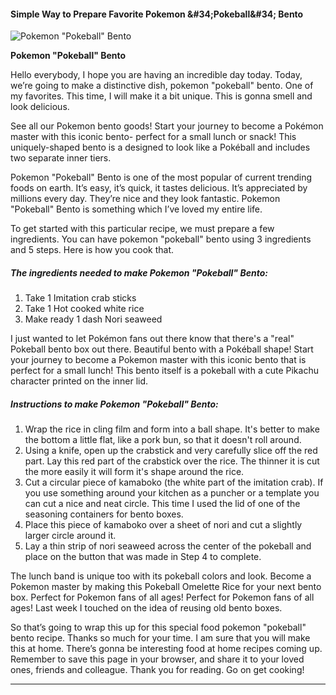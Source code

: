             

#### Simple Way to Prepare Favorite Pokemon &amp;#34;Pokeball&amp;#34; Bento

![Pokemon &quot;Pokeball&quot; Bento](https://img-global.cpcdn.com/recipes/5633007407857664/751x532cq70/pokemon-pokeball-bento-recipe-main-photo.jpg)

**Pokemon &quot;Pokeball&quot; Bento**

Hello everybody, I hope you are having an incredible day today. Today, we’re going to make a distinctive dish, pokemon "pokeball" bento. One of my favorites. This time, I will make it a bit unique. This is gonna smell and look delicious.

See all our Pokemon bento goods! Start your journey to become a Pokémon master with this iconic bento- perfect for a small lunch or snack! This uniquely-shaped bento is a designed to look like a Pokéball and includes two separate inner tiers.

Pokemon "Pokeball" Bento is one of the most popular of current trending foods on earth. It’s easy, it’s quick, it tastes delicious. It’s appreciated by millions every day. They’re nice and they look fantastic. Pokemon "Pokeball" Bento is something which I’ve loved my entire life.

To get started with this particular recipe, we must prepare a few ingredients. You can have pokemon "pokeball" bento using 3 ingredients and 5 steps. Here is how you cook that.

##### The ingredients needed to make Pokemon "Pokeball" Bento:

1.  Take 1 Imitation crab sticks
2.  Take 1 Hot cooked white rice
3.  Make ready 1 dash Nori seaweed

I just wanted to let Pokémon fans out there know that there's a "real" Pokeball bento box out there. Beautiful bento with a Pokéball shape! Start your journey to become a Pokemon master with this iconic bento that is perfect for a small lunch! This bento itself is a pokeball with a cute Pikachu character printed on the inner lid.

##### Instructions to make Pokemon "Pokeball" Bento:

1.  Wrap the rice in cling film and form into a ball shape. It's better to make the bottom a little flat, like a pork bun, so that it doesn't roll around.
2.  Using a knife, open up the crabstick and very carefully slice off the red part. Lay this red part of the crabstick over the rice. The thinner it is cut the more easily it will form it's shape around the rice.
3.  Cut a circular piece of kamaboko (the white part of the imitation crab). If you use something around your kitchen as a puncher or a template you can cut a nice and neat circle. This time I used the lid of one of the seasoning containers for bento boxes.
4.  Place this piece of kamaboko over a sheet of nori and cut a slightly larger circle around it.
5.  Lay a thin strip of nori seaweed across the center of the pokeball and place on the button that was made in Step 4 to complete.

The lunch band is unique too with its pokeball colors and look. Become a Pokemon master by making this Pokeball Omelette Rice for your next bento box. Perfect for Pokemon fans of all ages! Perfect for Pokemon fans of all ages! Last week I touched on the idea of reusing old bento boxes.

So that’s going to wrap this up for this special food pokemon "pokeball" bento recipe. Thanks so much for your time. I am sure that you will make this at home. There’s gonna be interesting food at home recipes coming up. Remember to save this page in your browser, and share it to your loved ones, friends and colleague. Thank you for reading. Go on get cooking!

* * *